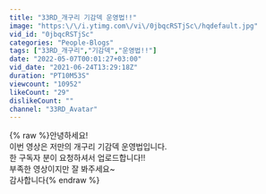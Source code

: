 ```yaml
---
title: "33RD_개구리 기감덱 운영법!!"
image: "https:\/\/i.ytimg.com\/vi\/0jbqcRSTjSc\/hqdefault.jpg"
vid_id: "0jbqcRSTjSc"
categories: "People-Blogs"
tags: ["33RD_개구리","기감덱","운영법!!"]
date: "2022-05-07T00:01:27+03:00"
vid_date: "2021-06-24T13:29:18Z"
duration: "PT10M53S"
viewcount: "10952"
likeCount: "29"
dislikeCount: ""
channel: "33RD_Avatar"
---
```

{% raw %}안녕하세요!<br />이번 영상은 저만의 개구리 기감덱 운영법입니다.<br />한 구독자 분이 요청하셔서 업로드합니다!!<br />부족한 영상이지만 잘 봐주세요~<br />감사합니다{% endraw %}
